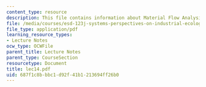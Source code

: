 ```yaml
---
content_type: resource
description: This file contains information about Material Flow Analysis.
file: /media/courses/esd-123j-systems-perspectives-on-industrial-ecology-spring-2006/687f1c8bbbc1d92f41b1213694ff26b0_lec14.pdf
file_type: application/pdf
learning_resource_types:
- Lecture Notes
ocw_type: OCWFile
parent_title: Lecture Notes
parent_type: CourseSection
resourcetype: Document
title: lec14.pdf
uid: 687f1c8b-bbc1-d92f-41b1-213694ff26b0
---
```

